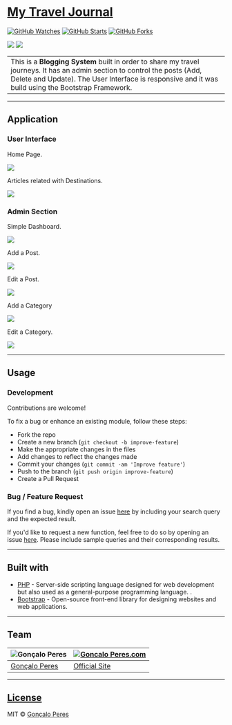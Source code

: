 # [My Travel Journal](https://github.com/goncaloperes/Project-PHP-MyTravelJourney)
[![GitHub Watches](https://img.shields.io/github/watchers/goncaloperes/Project-PHP-MyTravelJourney.svg?style=social&label=Watch&maxAge=2592000)](https://github.com/goncaloperes/Project-PHP-MyTravelJourney/watchers)
[![GitHub Starts](https://img.shields.io/github/stars/goncaloperes/Project-PHP-MyTravelJourney.svg?style=social&label=Star&maxAge=2592000)](https://github.com/goncaloperes/ProjectProject-PHP-MyTravelJourney/stargazers)
[![GitHub Forks](https://img.shields.io/github/forks/goncaloperes/Project-PHP-MyTravelJourney.svg?style=social&label=Fork&maxAge=2592000)](https://github.com/goncaloperes/Project-PHP-MyTravelJourney/network)

![](https://img.shields.io/badge/Version-1.0-blue.svg) 
![](https://img.shields.io/badge/License-MIT-green.svg)


<table>
<tr>
<td>
This is a <b>Blogging System</b> built in order to share my travel journeys.
  It has an admin section to control the posts (Add, Delete and Update).
  The User Interface is responsive and it was build using the Bootstrap Framework.
</td>
</tr>
</table>


---

## Application

### User Interface

Home Page.

![](https://github.com/goncaloperes/Project-PHP-MyTravelJourney/blob/master/Snapshots/home.png)

Articles related with Destinations.

![](https://github.com/goncaloperes/Project-PHP-MyTravelJourney/blob/master/Snapshots/destinations.png)


### Admin Section

Simple Dashboard.

![](https://github.com/goncaloperes/Project-PHP-MyTravelJourney/blob/master/Snapshots/admin_area.png)

Add a Post.

![](https://github.com/goncaloperes/Project-PHP-MyTravelJourney/blob/master/Snapshots/add_post.png)

Edit a Post.

![](https://github.com/goncaloperes/Project-PHP-MyTravelJourney/blob/master/Snapshots/edit_post.png)

Add a Category

![](https://github.com/goncaloperes/Project-PHP-MyTravelJourney/blob/master/Snapshots/add_category.png)

Edit a Category.

![](https://github.com/goncaloperes/Project-PHP-MyTravelJourney/blob/master/Snapshots/edit_category.png)


---

## Usage

### Development
Contributions are welcome!

To fix a bug or enhance an existing module, follow these steps:

- Fork the repo
- Create a new branch (`git checkout -b improve-feature`)
- Make the appropriate changes in the files
- Add changes to reflect the changes made
- Commit your changes (`git commit -am 'Improve feature'`)
- Push to the branch (`git push origin improve-feature`)
- Create a Pull Request 

### Bug / Feature Request

If you find a bug, kindly open an issue [here](https://github.com/goncaloperes/Project-PHP-MyTravelJourney/issues/new) by including your search query and the expected result.

If you'd like to request a new function, feel free to do so by opening an issue [here](https://github.com/goncaloperes/Project-PHP-MyTravelJourney/issues/new). Please include sample queries and their corresponding results.

---

## Built with 

- [PHP](http://www.php.net) - Server-side scripting language designed for web development but also used as a general-purpose programming language. .
- [Bootstrap](https://getbootstrap.com) -  Open-source front-end library for designing websites and web applications.

---

## Team

![Gonçalo Peres](https://media-exp2.licdn.com/mpr/mpr/shrinknp_200_200/AAIA_wDGAAAAAQAAAAAAAAqTAAAAJDBlZTE3MmI0LWNmNjgtNDM3MS1iMzRmLTI0ZGQ1MGRlMWE1Yw.jpg)  | [![Goncalo Peres.com](https://media.licdn.com/dms/image/C4D0BAQG-4uKIHXTqFA/company-logo_200_200/0?e=2129500800&v=beta&t=Mn-TfL5EthVcWGFVK1bt0cnA9JG1vH0iHAYnC4WGex4)](https://goncaloperes.com/)
---|---
[Gonçalo Peres](https://github.com/goncaloperes) |[Official Site](https://goncaloperes.com)


---

## [License](https://github.com/goncaloperes/Project-PHP-MyTravelJourney/blob/master/LICENSE)

MIT © [Gonçalo Peres](https://goncaloperes.github.io)

